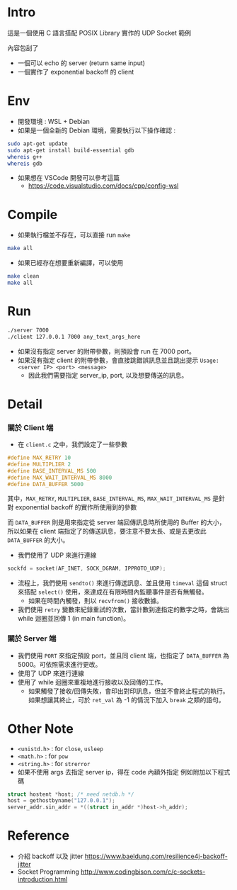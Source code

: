 # Intro

這是一個使用 C 語言搭配 POSIX Library 實作的 UDP Socket 範例

內容包刮了

- 一個可以 echo 的 server (return same input)
- 一個實作了 exponential backoff 的 client

# Env

- 開發環境 : WSL + Debian 
- 如果是一個全新的 Debian 環境，需要執行以下操作確認 : 

```bash
sudo apt-get update
sudo apt-get install build-essential gdb
whereis g++
whereis gdb
```

- 如果想在 VSCode 開發可以參考這篇
  - https://code.visualstudio.com/docs/cpp/config-wsl

# Compile

- 如果執行檔並不存在，可以直接 run ``make``

```bash
make all
```

- 如果已經存在想要重新編譯，可以使用

```bash
make clean
make all
```

# Run

```bash
./server 7000
./client 127.0.0.1 7000 any_text_args_here
```

- 如果沒有指定 server 的附帶參數，則預設會 run 在 7000 port。
- 如果沒有指定 client 的附帶參數，會直接跳錯誤訊息並且跳出提示
  ``Usage: <server IP> <port> <message>``
  - 因此我們需要指定 server_ip, port, 以及想要傳送的訊息。

# Detail

### 關於 Client 端

- 在 ``client.c`` 之中，我們設定了一些參數

```c
#define MAX_RETRY 10
#define MULTIPLIER 2
#define BASE_INTERVAL_MS 500
#define MAX_WAIT_INTERVAL_MS 8000
#define DATA_BUFFER 5000
```

其中，``MAX_RETRY``, ``MULTIPLIER``, ``BASE_INTERVAL_MS``, ``MAX_WAIT_INTERVAL_MS`` 是針對 exponential backoff 的實作所使用到的參數

而 ``DATA_BUFFER`` 則是用來指定從 server 端回傳訊息時所使用的 Buffer 的大小，所以如果在 client 端指定了的傳送訊息，要注意不要太長、或是去更改此 ``DATA_BUFFER`` 的大小。

- 我們使用了 UDP 來進行連線

```c
sockfd = socket(AF_INET, SOCK_DGRAM, IPPROTO_UDP); 
```

- 流程上，我們使用 ``sendto()`` 來進行傳送訊息、並且使用 ``timeval`` 這個 struct 來搭配 ``select()`` 使用，來達成在有限時間內監聽事件是否有無觸發。
  - 如果在時間內觸發，則以 ``recvfrom()`` 接收數據。
- 我們使用 ``retry`` 變數來紀錄重試的次數，當計數到達指定的數字之時，會跳出 while 迴圈並回傳 1 (in main function)。

### 關於 Server 端

- 我們使用 ``PORT`` 來指定預設 port，並且同 client 端，也指定了 ``DATA_BUFFER`` 為 5000。可依照需求進行更改。
- 使用了 UDP 來進行連線
- 使用了 while 迴圈來重複地進行接收以及回傳的工作。
  - 如果觸發了接收/回傳失敗，會印出對印訊息，但並不會終止程式的執行。如果想讓其終止，可於 ``ret_val`` 為 -1 的情況下加入 ``break`` 之類的語句。

# Other Note

- ``<unistd.h>`` : for ``close``, ``usleep``
- ``<math.h>`` : for ``pow``
- ``<string.h>`` : for ``strerror``
- 如果不使用 args 去指定 server ip，得在 code 內額外指定
  例如附加以下程式碼

```c
struct hostent *host; /* need netdb.h */
host = gethostbyname("127.0.0.1");
server_addr.sin_addr = *((struct in_addr *)host->h_addr);
```



# Reference

- 介紹 backoff 以及 jitter
  https://www.baeldung.com/resilience4j-backoff-jitter
- Socket Programming
  http://www.codingbison.com/c/c-sockets-introduction.html